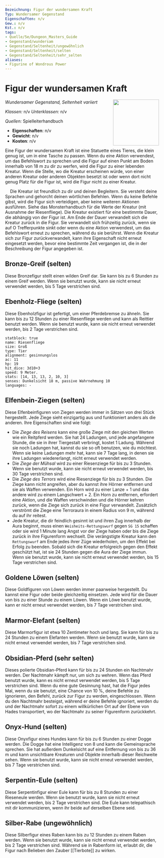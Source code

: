 ```yaml
---
Bezeichnung: Figur der wundersamen Kraft
Typ: Wundersamer Gegenstand
Eigenschaften: n/v
Gew.: n/v
Kst.: n/v
tags:
- Quelle/5e/Dungeon_Masters_Guide
- Gegenstand/wundersam
- Gegenstand/Seltenheit/ungewöhnlich
- Gegenstand/Seltenheit/selten
- Gegenstand/Seltenheit/sehr_selten
aliases:
- Figurine of Wondrous Power
---
```

# Figur der wundersamen Kraft
*Wundersamer Gegenstand, Seltenheit variiert*
<img src="figurine-of-wondrous-power.webp" align="right" width="150">

_Klassen:_ n/v
_Unterklassen:_ n/v

_Quellen:_ Spielleiterhandbuch

- **Eigenschaften**: n/v
- **Gewicht**: n/v
- **Kosten**: n/v

Eine Figur der wundersamen Kraft ist eine Statuette eines Tieres, die klein genug ist, um in eine Tasche zu passen. Wenn du eine Aktion verwendest, um das Befehlswort zu sprechen und die Figur auf einen Punkt am Boden innerhalb von 18 m zu dir zu werfen, wird die Figur zu einer lebenden Kreatur. Wenn die Stelle, wo die Kreatur erscheinen würde, von einer anderen Kreatur oder anderen Objekten besetzt ist oder wenn dort nicht genug Platz für die Figur ist, wird die Figur nicht zu einer Kreatur.

$\quad$Die Kreatur ist freundlich zu dir und deinen Begleitern. Sie versteht deine Sprachen und gehorcht deinen wörtlichen Befehlen. Wenn du keine Befehle gibst, wird die Figur sich verteidigen, aber keine weiteren Aktionen ausführen. Siehe das Monsterhandbuch für die Werte der Kreatur (mit Ausnahme der Riesenfliege). Die Kreatur existiert für eine bestimmte Dauer, die abhängig von der Figur ist. Am Ende der Dauer verwandelt sich die Kreatur zurück in die Figur. Sie verwandelt sich frühzeitig zurück, wenn sie auf O Trefferpunkte sinkt oder wenn du eine Aktion verwendest, um das Befehlswort erneut zu sprechen, während du sie berührst. Wenn die Kreatur sich zur Figur zurückverwandelt, kann ihre Eigenschaft nicht erneut eingesetzt werden, bevor eine bestimmte Zeit vergangen ist, die in der Beschreibung der Figur angegeben ist.

## Bronze-Greif (selten)
Diese Bronzefigur stellt einen wilden Greif dar. Sie kann bis zu 6 Stunden zu einem Greif werden. Wenn sie benutzt wurde, kann sie nicht erneut verwendet werden, bis 5 Tage verstrichen sind.

## Ebenholz-Fliege (selten)
Diese Ebenholzfigur ist gefertigt, um einer Pferdebremse zu ähneln. Sie kann bis zu 12 Stunden zu einer Riesenfliege werden und kann als Reittier benutzt werden. Wenn sie benutzt wurde, kann sie nicht erneut verwendet werden, bis 2 Tage verstrichen sind.

```statblock
statblock: true
name: Riesenfliege
size: Groß
type: Tier 
alignment: gesinnungslos
ac: 11
hp: 19
hit_dice: 3d10+3
speed: 9 Meter.
stats: [14, 13, 13, 2, 10, 3]
senses: Dunkelsicht 18 m, passive Wahrnehmung 10
languages: -
```

## Elfenbein-Ziegen (selten)
Diese Elfenbeinfiguren von Ziegen werden immer in Sätzen von drei Stück hergestellt. Jede Ziege sieht einzigartig aus und funktioniert anders als die anderen. Ihre Eigenschaften sind wie folgt:

- Die _Ziege des Reisens_ kann eine große Ziege mit den gleichen Werten wie ein Reitpferd werden. Sie hat 24 Ladungen, und jede angefangene Stunde, die sie in ihrer Tiergestalt verbringt, kostet 1 Ladung. Während sie noch Ladungen hat, kannst du sie so oft benutzen, wie du möchtest. Wenn sie keine Ladungen mehr hat, kann sie 7 Tage lang, in denen sie ihre Ladungen wiedererlangt, nicht erneut verwendet werden.
- Die _Ziege der Mühsal_ wird zu einer Riesenziege für bis zu 3 Stunden. Wenn sie benutzt wurde, kann sie nicht erneut verwendet werden, bis 30 Tage verstrichen sind.
- Die _Ziege des Terrors_ wird eine Riesenziege für bis zu 3 Stunden. Die Ziege kann nicht angreifen, aber du kannst ihre Hörner entfernen und sie als Waffen verwenden. Ein Horn wird zu einer Lanze + 1 und das andere wird zu einem Langschwert + 2. Ein Horn zu entfernen, erfordert eine Aktion, und die Waffen verschwinden und die Hörner kehren zurück, wenn die Ziege sich zurück in eine Figur verwandelt. Zusätzlich verströmt die Ziege eine Terroraura in einem Radius von 9 m, während du auf ihr reitest.
- Jede Kreatur, die dir feindlich gesinnt ist und ihren Zug innerhalb der Aura beginnt, muss einen `Weisheits-Rettungswurf` gegen `SG 15` schaffen oder sie wird 1 Minute lang Angst vor der Ziege haben oder bis die Ziege zurück in ihre Figurenform wechselt. Die verängstigte Kreatur kann den `Rettungswurf` am Ende jedes ihrer Züge wiederholen, um den Effekt bei Erfolg zu beenden. Sobald sich die Kreatur erfolgreich gegen den Effekt geschützt hat, ist sie 24 Stunden gegen die Aura der Ziege immun. Wenn sie benutzt wurde, kann sie nicht erneut verwendet werden, bis 15 Tage verstrichen sind.

## Goldene Löwen (selten)
Diese Goldfiguren von Löwen werden immer paarweise hergestellt. Du kannst eine Figur oder beide gleichzeitig einsetzen. Jede wird für die Dauer von bis zu einer Stunde zu einem Löwen. Wenn ein Löwe benutzt wurde, kann er nicht erneut verwendet werden, bis 7 Tage verstrichen sind.

## Marmor-Elefant (selten)
Diese Marmorfigur ist etwa 10 Zentimeter hoch und lang. Sie kann für bis zu 24 Stunden zu einem Elefanten werden. Wenn sie benutzt wurde, kann sie nicht erneut verwendet werden, bis 7 Tage verstrichen sind.

## Obsidian-Pferd (sehr selten)
Dieses polierte Obsidian-Pferd kann für bis zu 24 Stunden ein Nachtmahr werden. Der Nachtmahr kämpft nur, um sich zu wehren. Wenn das Pferd benutzt wurde, kann es nicht erneut verwendet werden, bis 5 Tage verstrichen sind. Wenn du eine gute Gesinnung hast, hat die Figur jedes Mal, wenn du sie benutzt, eine Chance von 10 %, deine Befehle zu ignorieren, den Befehl, zurück zur Figur zu werden, eingeschlossen. Wenn du den Nachtmahr besteigst, während er deine Befehle ignoriert, werden du und der Nachtmahr sofort zu einem willkürlichen Ort auf der Ebene von Hades transportiert, wo der Nachtmahr zu seiner Figurenform zurückkehrt.

## Onyx-Hund (selten)
Diese Onyxfigur eines Hundes kann für bis zu 6 Stunden zu einer Dogge werden. Die Dogge hat eine Intelligenz von 8 und kann die Gemeinsprache sprechen. Sie hat außerdem Dunkelsicht auf eine Entfernung von bis zu 36 m und kann unsichtbare Kreaturen und Objekte innerhalb dieser Reichweite sehen. Wenn sie benutzt wurde, kann sie nicht erneut verwendet werden, bis 7 Tage verstrichen sind.

## Serpentin-Eule (selten)
Diese Serpentinfigur einer Eule kann für bis zu 8 Stunden zu einer Rieseneule werden. Wenn sie benutzt wurde, kann sie nicht erneut verwendet werden, bis 2 Tage verstrichen sind. Die Eule kann telepathisch mit dir kommunizieren, wenn ihr beide auf derselben Ebene seid.

## Silber-Rabe (ungewöhnlich)
Diese Silberfigur eines Raben kann bis zu 12 Stunden zu einem Raben werden. Wenn sie benutzt wurde, kann sie nicht erneut verwendet werden, bis 2 Tage verstrichen sind. Während sie in Rabenform ist, erlaubt dir, die Figur nach Belieben den Zauber [[Tierbote]] zu wirken.